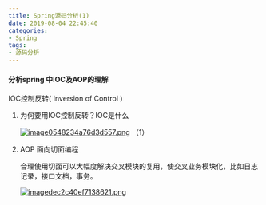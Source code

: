 ```yaml
---
title: Spring源码分析(1)
date: 2019-08-04 22:45:40
categories:
- Spring
tags:
- 源码分析
---
```

#### 分析spring 中IOC及AOP的理解

IOC控制反转( Inversion of Control )

1. 为何要用IOC控制反转？IOC是什么

   [![image0548234a76d3d557.png](http://blog.zhuangzexin.top:8082/images/2019/08/04/image0548234a76d3d557.png)](http://blog.zhuangzexin.top:8082/image/EV4) （1）

   [^1]: 上图基本上解释了IOC原理，IOC即通过依赖倒置原则（依赖注入），将bean交给spring管理，从而避免了每次使用bean时都需要new 一个对象的痛点。

   [依赖倒置原则]: https://www.zhihu.com/question/23277575/answer/169698662?hb_wx_block=0&amp;utm_source=wechat_session&amp;utm_medium=social&amp;utm_oi=551840056621449216	"依赖倒置原则"

   

2. AOP 面向切面编程

   合理使用切面可以大幅度解决交叉模块的复用，使交叉业务模块化，比如日志记录，接口文档，事务。

   [![imagedec2c40ef7138621.png](http://blog.zhuangzexin.top:8082/images/2019/08/04/imagedec2c40ef7138621.png)](http://blog.zhuangzexin.top:8082/image/dKi)

   


